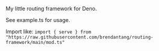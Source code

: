 My little routing framework for Deno.

See example.ts for usage.

Import like:
`import { serve } from "https://raw.githubusercontent.com/brendantang/routing-framework/main/mod.ts"`
